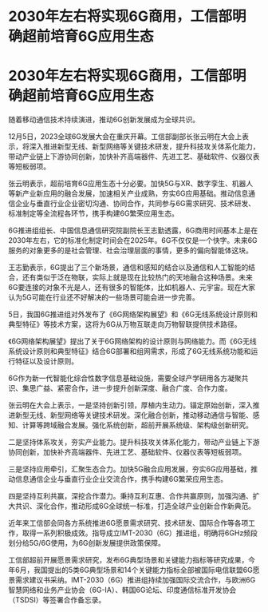 # 2030年左右将实现6G商用，工信部明确超前培育6G应用生态

# 2030年左右将实现6G商用，工信部明确超前培育6G应用生态

随着移动通信技术持续演进，推动6G创新发展成为全球共识。

12月5日，2023全球6G发展大会在重庆开幕。工信部副部长张云明在大会上表示，将深入推进新型无线、新型网络等关键技术研发，提升科技攻关体系化能力，带动产业链上下游协同创新，加快补齐高端器件、先进工艺、基础软件、仪器仪表等短板弱项。

张云明表示，超前培育6G应用生态十分必要。加快5G与XR、数字孪生、机器人等新产业新应用的融合发展，加速相关产业成熟，夯实6G应用基础。推动信息通信企业与垂直行业企业密切沟通、协同合作，共同参与6G需求研究、技术研发、标准制定等全流程各环节，携手构建6G繁荣应用生态。

6G推进组组长、中国信息通信研究院副院长王志勤透露，6G商用时间基本上是在2030年左右，它的标准化制定时间会在2025年。6G不仅仅是一个快字。未来6G服务的对象更多的是社会管理、社会治理层面的事情，更多的偏向智能体这块。

王志勤表示，6G提出了三个新场景，通信和感知的结合以及通信和人工智能的结合，还有类似于泛在物联，实际上就是现在比较热门的天地融合这种场景。未来6G要连接的对象不光是人，还有很多的智能体，比如机器人、元宇宙。现在大家认为5G可能在行业还不好解决的一些场景可能会进一步完善。

5日，我国6G推进组对外发布了《6G网络架构展望》和《6G无线系统设计原则和典型特征》等技术方案，这将为6G从万物互联走向万物智联提供技术路径。

《6G网络架构展望》提出了关于6G网络架构的设计原则与网络能力。而《6G无线系统设计原则和典型特征》结合6G部署和组网需求，形成了6G无线系统功能和运行特征以及设计原则。

6G作为新一代智能化综合性数字信息基础设施，需要全球产学研用各方凝聚共识、集思广益、紧密合作，进一步提升创新深度、融合广度、合作力度。

张云明在大会上表示，一是坚持创新引领，厚植内生动力。锚定原始创新，深入推进新型无线、新型网络等关键技术研发。深化融合创新，推动移动通信与智能、感知、计算等跨域融合发展。强化系统创新，超前开展系统级、架构级创新研究。

二是坚持体系攻关，夯实产业能力。提升科技攻关体系化能力，带动产业链上下游协同创新，加快补齐高端器件、先进工艺、基础软件、仪器仪表等短板弱项。

三是坚持应用牵引，汇聚生态合力。加快5G融合应用发展，夯实6G应用基础，推动信息通信企业与垂直行业企业交流合作，携手构建6G繁荣应用生态。

四是坚持互利共赢，深挖合作潜力。秉持互利互惠、合作共赢原则，加强沟通、扩大共识、深化合作，推动形成6G全球统一标准，打造全球产业创新合作新典范。

近年来工信部会同各方系统推进6G愿景需求研究、技术研发、国际合作等各项工作，取得一系列积极成效。指导成立IMT-2030（6G）推进组，明确将6GHz频段划分给5G/6G使用，为6G创新发展提供政策保障。

工信部超前开展愿景需求研究，发布6G典型场景和关键能力指标等研究成果，今年6月，我国提出的5类6G典型场景和14个关键能力指标全部被国际电信联盟6G愿景需求建议书采纳。IMT-2030（6G）推进组持续加强国际交流合作，与欧洲6G智慧网络和业务产业协会（6G-IA）、韩国6G论坛、印度通信标准开发协会（TSDSI）等签署合作备忘录。

